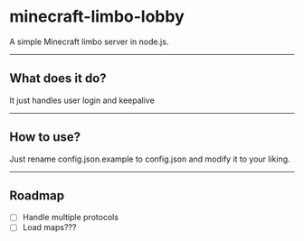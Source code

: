 # minecraft-limbo-lobby

A simple Minecraft limbo server in node.js.

----
## What does it do?

It just handles user login and keepalive

----
## How to use?

Just rename config.json.example to config.json and modify it to your liking.

---
## Roadmap

- [ ] Handle multiple protocols
- [ ] Load maps???
